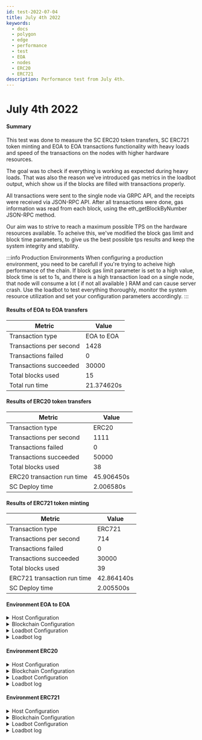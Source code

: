 ```yaml
---
id: test-2022-07-04
title: July 4th 2022
keywords:
  - docs
  - polygon
  - edge
  - performance
  - test
  - EOA
  - nodes
  - ERC20
  - ERC721
description: Performance test from July 4th.
---
```


# July 4th 2022

#### Summary

This test was done to measure the SC ERC20 token transfers, SC ERC721 token minting and EOA to EOA transactions functionality with heavy loads and speed of the transactions on the nodes with higher hardware resources.

The goal was to check if everything is working as expected during heavy loads. That was also the reason we’ve introduced gas metrics in the loadbot output, which show us if the blocks are filled with transactions properly.

All transactions were sent to the single node via GRPC API, and the receipts were received via JSON-RPC API. After all transactions were done, gas information was read from each block, using the eth\_getBlockByNumber JSON-RPC method.

Our aim was to strive to reach a maximum possible TPS on the hardware resources available. To acheive this, we've modified the block gas limit and block time parameters, to give us the best possible tps results and keep the system integrity and stability.

:::info Production Environments When configuring a production environment, you need to be carefull if you're trying to acheive high performance of the chain. If block gas limit parameter is set to a high value, block time is set to 1s, and there is a high transaction load on a single node, that node will consume a lot ( if not all available ) RAM and can cause server crash. Use the loadbot to test everything thoroughly, monitor the system resource utilization and set your configuration parameters accordingly. :::

#### Results of EOA to EOA transfers

| Metric                  | Value      |
| ----------------------- | ---------- |
| Transaction type        | EOA to EOA |
| Transactions per second | 1428       |
| Transactions failed     | 0          |
| Transactions succeeded  | 30000      |
| Total blocks used       | 15         |
| Total run time          | 21.374620s |

#### Results of ERC20 token transfers

| Metric                     | Value      |
| -------------------------- | ---------- |
| Transaction type           | ERC20      |
| Transactions per second    | 1111       |
| Transactions failed        | 0          |
| Transactions succeeded     | 50000      |
| Total blocks used          | 38         |
| ERC20 transaction run time | 45.906450s |
| SC Deploy time             | 2.006580s  |

#### Results of ERC721 token minting

| Metric                      | Value      |
| --------------------------- | ---------- |
| Transaction type            | ERC721     |
| Transactions per second     | 714        |
| Transactions failed         | 0          |
| Transactions succeeded      | 30000      |
| Total blocks used           | 39         |
| ERC721 transaction run time | 42.864140s |
| SC Deploy time              | 2.005500s  |

#### Environment EOA to EOA

<details>

<summary>Host Configuration</summary>

\


</details>

<details>

<summary>Blockchain Configuration</summary>

\


</details>

<details>

<summary>Loadbot Configuration</summary>

\


</details>

<details>

<summary>Loadbot log</summary>

```
[COUNT DATA]
Transactions submitted = 30000
Transactions failed    = 0

[APPROXIMATE TPS]
Approximate number of transactions per second = 1428

[TURN AROUND DATA]
Average transaction turn around = 4.394900s
Fastest transaction turn around = 1.133980s
Slowest transaction turn around = 7.258690s
Total loadbot execution time    = 21.374620s

[BLOCK DATA]
Blocks required = 15

Block #110 = 1268 txns (26628000 gasUsed / 70778880 gasLimit) utilization = 37.62%
Block #111 = 2744 txns (57624000 gasUsed / 70778880 gasLimit) utilization = 81.41%
Block #112 = 2333 txns (48993000 gasUsed / 70778880 gasLimit) utilization = 69.22%
Block #113 = 1326 txns (27846000 gasUsed / 70778880 gasLimit) utilization = 39.34%
Block #114 = 1852 txns (38892000 gasUsed / 70778880 gasLimit) utilization = 54.95%
Block #115 = 2270 txns (47670000 gasUsed / 70778880 gasLimit) utilization = 67.35%
Block #116 = 559 txns (11739000 gasUsed / 70778880 gasLimit) utilization  = 16.59%
Block #117 = 3370 txns (70770000 gasUsed / 70778880 gasLimit) utilization = 99.99%
Block #118 = 910 txns (19110000 gasUsed / 70778880 gasLimit) utilization  = 27.00%
Block #119 = 3132 txns (65772000 gasUsed / 70778880 gasLimit) utilization = 92.93%
Block #120 = 1207 txns (25347000 gasUsed / 70778880 gasLimit) utilization = 35.81%
Block #121 = 3370 txns (70770000 gasUsed / 70778880 gasLimit) utilization = 99.99%
Block #122 = 2734 txns (57414000 gasUsed / 70778880 gasLimit) utilization = 81.12%
Block #123 = 2737 txns (57477000 gasUsed / 70778880 gasLimit) utilization = 81.21%
Block #124 = 188 txns (3948000 gasUsed / 70778880 gasLimit) utilization   = 5.58%

[AVERAGE BLOCK UTILIZATION]
Average utilization across all blocks = 59.34%
```

</details>

#### Environment ERC20

<details>

<summary>Host Configuration</summary>

\


</details>

<details>

<summary>Blockchain Configuration</summary>

\


</details>

<details>

<summary>Loadbot Configuration</summary>

\


</details>

<details>

<summary>Loadbot log</summary>

```
[COUNT DATA]
Transactions submitted = 50000
Transactions failed    = 0

[APPROXIMATE TPS]
Approximate number of transactions per second = 1111

[CONTRACT DEPLOYMENT INFO]
Contract address     = 0x33123b7a4420798b1D208ABBac657B7b103edbD9
Total execution time = 2.006580s

[CONTRACT DEPLOYMENT BLOCK DATA]
Blocks required = 1
Block #174 = 1 txns (1055757 gasUsed / 47185920 gasLimit) utilization = 2.24%

[TURN AROUND DATA]
Average transaction turn around = 8.856780s
Fastest transaction turn around = 2.006200s
Slowest transaction turn around = 15.977210s
Total loadbot execution time    = 45.906450s

[BLOCK DATA]
Blocks required = 38

Block #176 = 1618 txns (47164700 gasUsed / 47185920 gasLimit) utilization = 99.96%
Block #177 = 1618 txns (47164700 gasUsed / 47185920 gasLimit) utilization = 99.96%
Block #178 = 1618 txns (47164700 gasUsed / 47185920 gasLimit) utilization = 99.96%
Block #179 = 1618 txns (47164700 gasUsed / 47185920 gasLimit) utilization = 99.96%
Block #180 = 1618 txns (47164700 gasUsed / 47185920 gasLimit) utilization = 99.96%
Block #181 = 1618 txns (47164700 gasUsed / 47185920 gasLimit) utilization = 99.96%
Block #182 = 1618 txns (47164700 gasUsed / 47185920 gasLimit) utilization = 99.96%
Block #183 = 1618 txns (47164700 gasUsed / 47185920 gasLimit) utilization = 99.96%
Block #184 = 688 txns (20055200 gasUsed / 47185920 gasLimit) utilization  = 42.50%
Block #185 = 1618 txns (47164700 gasUsed / 47185920 gasLimit) utilization = 99.96%
Block #186 = 1618 txns (47164700 gasUsed / 47185920 gasLimit) utilization = 99.96%
Block #187 = 1618 txns (47164700 gasUsed / 47185920 gasLimit) utilization = 99.96%
Block #188 = 317 txns (9240550 gasUsed / 47185920 gasLimit) utilization   = 19.58%
Block #189 = 1618 txns (47164700 gasUsed / 47185920 gasLimit) utilization = 99.96%
Block #190 = 1618 txns (47164700 gasUsed / 47185920 gasLimit) utilization = 99.96%
Block #191 = 1618 txns (47164700 gasUsed / 47185920 gasLimit) utilization = 99.96%
Block #192 = 89 txns (2594350 gasUsed / 47185920 gasLimit) utilization    = 5.50%
Block #193 = 1618 txns (47164700 gasUsed / 47185920 gasLimit) utilization = 99.96%
Block #194 = 1618 txns (47164700 gasUsed / 47185920 gasLimit) utilization = 99.96%
Block #195 = 1618 txns (47164700 gasUsed / 47185920 gasLimit) utilization = 99.96%
Block #196 = 795 txns (23174250 gasUsed / 47185920 gasLimit) utilization  = 49.11%
Block #197 = 1618 txns (47164700 gasUsed / 47185920 gasLimit) utilization = 99.96%
Block #198 = 1618 txns (47164700 gasUsed / 47185920 gasLimit) utilization = 99.96%
Block #199 = 1618 txns (47164700 gasUsed / 47185920 gasLimit) utilization = 99.96%
Block #200 = 594 txns (17315100 gasUsed / 47185920 gasLimit) utilization  = 36.70%
Block #201 = 1618 txns (47164700 gasUsed / 47185920 gasLimit) utilization = 99.96%
Block #202 = 1618 txns (47164700 gasUsed / 47185920 gasLimit) utilization = 99.96%
Block #203 = 1618 txns (47164700 gasUsed / 47185920 gasLimit) utilization = 99.96%
Block #204 = 208 txns (6063200 gasUsed / 47185920 gasLimit) utilization   = 12.85%
Block #205 = 1618 txns (47164700 gasUsed / 47185920 gasLimit) utilization = 99.96%
Block #206 = 1618 txns (47164700 gasUsed / 47185920 gasLimit) utilization = 99.96%
Block #207 = 1618 txns (47164700 gasUsed / 47185920 gasLimit) utilization = 99.96%
Block #208 = 30 txns (874500 gasUsed / 47185920 gasLimit) utilization     = 1.85%
Block #209 = 1618 txns (47164700 gasUsed / 47185920 gasLimit) utilization = 99.96%
Block #210 = 1618 txns (47164700 gasUsed / 47185920 gasLimit) utilization = 99.96%
Block #211 = 1618 txns (47164700 gasUsed / 47185920 gasLimit) utilization = 99.96%
Block #212 = 177 txns (5159550 gasUsed / 47185920 gasLimit) utilization   = 10.93%
Block #213 = 180 txns (5247000 gasUsed / 47185920 gasLimit) utilization   = 11.12%

[AVERAGE BLOCK UTILIZATION]
Average utilization across all blocks = 81.29%
```

</details>

#### Environment ERC721

<details>

<summary>Host Configuration</summary>

\


</details>

<details>

<summary>Blockchain Configuration</summary>

\


</details>

<details>

<summary>Loadbot Configuration</summary>

\


</details>

<details>

<summary>Loadbot log</summary>

```
[COUNT DATA]
Transactions submitted = 30000
Transactions failed    = 0

[APPROXIMATE TPS]
Approximate number of transactions per second = 714

[CONTRACT DEPLOYMENT INFO]
Contract address     = 0x4Ceff7F2f9fC9f150a42AfcabceEDABeB723E56f
Total execution time = 2.005500s

[CONTRACT DEPLOYMENT BLOCK DATA]
Blocks required = 1
Block #59 = 1 txns (2528772 gasUsed / 94371840 gasLimit) utilization = 2.68%

[TURN AROUND DATA]
Average transaction turn around = 13.191620s
Fastest transaction turn around = 2.034710s
Slowest transaction turn around = 23.686180s
Total loadbot execution time    = 42.864140s

[BLOCK DATA]
Blocks required = 39

Block #61 = 818 txns (94237644 gasUsed / 94371840 gasLimit) utilization = 99.86%
Block #62 = 819 txns (94322802 gasUsed / 94371840 gasLimit) utilization = 99.95%
Block #63 = 819 txns (94322802 gasUsed / 94371840 gasLimit) utilization = 99.95%
Block #64 = 819 txns (94322802 gasUsed / 94371840 gasLimit) utilization = 99.95%
Block #65 = 819 txns (94322802 gasUsed / 94371840 gasLimit) utilization = 99.95%
Block #66 = 819 txns (94322802 gasUsed / 94371840 gasLimit) utilization = 99.95%
Block #67 = 819 txns (94322802 gasUsed / 94371840 gasLimit) utilization = 99.95%
Block #68 = 819 txns (94322802 gasUsed / 94371840 gasLimit) utilization = 99.95%
Block #69 = 819 txns (94322802 gasUsed / 94371840 gasLimit) utilization = 99.95%
Block #70 = 819 txns (94322802 gasUsed / 94371840 gasLimit) utilization = 99.95%
Block #71 = 819 txns (94322802 gasUsed / 94371840 gasLimit) utilization = 99.95%
Block #72 = 510 txns (58738980 gasUsed / 94371840 gasLimit) utilization = 62.24%
Block #73 = 819 txns (94322802 gasUsed / 94371840 gasLimit) utilization = 99.95%
Block #74 = 819 txns (94322802 gasUsed / 94371840 gasLimit) utilization = 99.95%
Block #75 = 819 txns (94322802 gasUsed / 94371840 gasLimit) utilization = 99.95%
Block #76 = 674 txns (77624892 gasUsed / 94371840 gasLimit) utilization = 82.25%
Block #77 = 819 txns (94322802 gasUsed / 94371840 gasLimit) utilization = 99.95%
Block #78 = 819 txns (94322802 gasUsed / 94371840 gasLimit) utilization = 99.95%
Block #79 = 819 txns (94322802 gasUsed / 94371840 gasLimit) utilization = 99.95%
Block #80 = 179 txns (20621682 gasUsed / 94371840 gasLimit) utilization = 21.85%
Block #81 = 819 txns (94322802 gasUsed / 94371840 gasLimit) utilization = 99.95%
Block #82 = 819 txns (94322802 gasUsed / 94371840 gasLimit) utilization = 99.95%
Block #83 = 819 txns (94322802 gasUsed / 94371840 gasLimit) utilization = 99.95%
Block #84 = 231 txns (26609898 gasUsed / 94371840 gasLimit) utilization = 28.20%
Block #85 = 819 txns (94322802 gasUsed / 94371840 gasLimit) utilization = 99.95%
Block #86 = 819 txns (94322802 gasUsed / 94371840 gasLimit) utilization = 99.95%
Block #87 = 819 txns (94322802 gasUsed / 94371840 gasLimit) utilization = 99.95%
Block #88 = 819 txns (94322802 gasUsed / 94371840 gasLimit) utilization = 99.95%
Block #89 = 819 txns (94322802 gasUsed / 94371840 gasLimit) utilization = 99.95%
Block #90 = 819 txns (94322802 gasUsed / 94371840 gasLimit) utilization = 99.95%
Block #91 = 819 txns (94322802 gasUsed / 94371840 gasLimit) utilization = 99.95%
Block #92 = 819 txns (94322802 gasUsed / 94371840 gasLimit) utilization = 99.95%
Block #93 = 819 txns (94322802 gasUsed / 94371840 gasLimit) utilization = 99.95%
Block #94 = 819 txns (94322802 gasUsed / 94371840 gasLimit) utilization = 99.95%
Block #95 = 819 txns (94322802 gasUsed / 94371840 gasLimit) utilization = 99.95%
Block #96 = 819 txns (94322802 gasUsed / 94371840 gasLimit) utilization = 99.95%
Block #97 = 819 txns (94322802 gasUsed / 94371840 gasLimit) utilization = 99.95%
Block #98 = 819 txns (94322802 gasUsed / 94371840 gasLimit) utilization = 99.95%
Block #99 = 561 txns (64612038 gasUsed / 94371840 gasLimit) utilization = 68.47%

[AVERAGE BLOCK UTILIZATION]
Average utilization across all blocks = 93.88%
```

</details>

